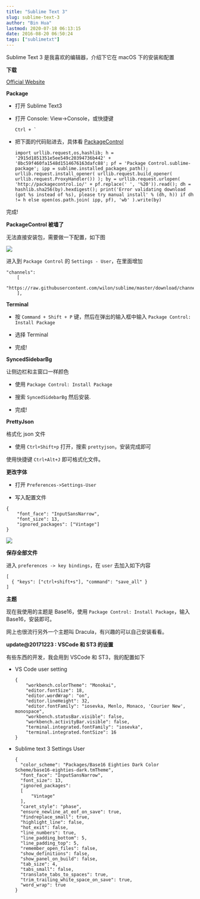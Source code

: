 ```yaml
---
title: "Sublime Text 3"
slug: sublime-text-3
author: "Bin Hua"
lastmod: 2020-07-18 06:13:15
date: 2016-08-20 06:50:24
tags: ["sublimetxt"]
---
```


Sublime Text 3 是我喜欢的编辑器，介绍下它在 macOS 下的安装和配置

**下载**

[Official Website](http://www.sublimetext.com/)

**Package**

- 打开 Sublime Text3

- 打开 Console: View->Console，或快捷键 

    ```
    Ctrl + `
    ```
    
- 把下面的代码贴进去，具体看 [PackageControl](https://packagecontrol.io/installation)

    ```
    import urllib.request,os,hashlib; h = '2915d1851351e5ee549c20394736b442' + '8bc59f460fa1548d1514676163dafc88'; pf = 'Package Control.sublime-package'; ipp = sublime.installed_packages_path(); urllib.request.install_opener( urllib.request.build_opener( urllib.request.ProxyHandler()) ); by = urllib.request.urlopen( 'http://packagecontrol.io/' + pf.replace(' ', '%20')).read(); dh = hashlib.sha256(by).hexdigest(); print('Error validating download (got %s instead of %s), please try manual install' % (dh, h)) if dh != h else open(os.path.join( ipp, pf), 'wb' ).write(by)
    ```

完成!

**PackageControl 被墙了**

无法直接安装包，需要做一下配置，如下图

![](/imgs/sublime-text-3-01.png)

进入到 `Package Control` 的 `Settings - User`，在里面增加

```
"channels":
	[
		"https://raw.githubusercontent.com/wilon/sublime/master/download/channel_v3.json"
	],
```

**Terminal**

- 按 `Command + Shift + P` 键，然后在弹出的输入框中输入 `Package Control: Install Package`

- 选择 Terminal

- 完成!

**SyncedSidebarBg**

让侧边栏和主窗口一样颜色

- 使用 `Package Control: Install Package`

- 搜索 `SyncedSidebarBg` 然后安装.

- 完成! 

**PrettyJson**

格式化 json 文件

- 使用 `Ctrl+Shift+p` 打开，搜索 `prettyjson`，安装完成即可

使用快捷键 `Ctrl+Alt+J` 即可格式化文件。

**更改字体**

- 打开 `Preferences->Settings-User`

- 写入配置文件 

```
{
    "font_face": "InputSansNarrow",
    "font_size": 13,
    "ignored_packages": ["Vintage"]
}
```

![](/imgs/sublime-text-3-02.png)

**保存全部文件**

进入 `preferences -> key bindings`，在 `user` 去加入如下内容

```
[
  { "keys": ["ctrl+shift+s"], "command": "save_all" }
]
```

**主题**

现在我使用的主题是 Base16，使用 `Package Control: Install Package`，输入 Base16，安装即可。

网上也很流行另外一个主题叫 Dracula，有兴趣的可以自己安装看看。

**update@20171223 : VSCode 和 ST3 的设置**

有些东西的开发，我会用到 VSCode 和 ST3，我的配置如下

- VS Code user setting

    ```
    {
        "workbench.colorTheme": "Monokai",
        "editor.fontSize": 18,
        "editor.wordWrap": "on",
        "editor.lineHeight": 32,
        "editor.fontFamily": "iosevka, Menlo, Monaco, 'Courier New', monospace",
        "workbench.statusBar.visible": false,
        "workbench.activityBar.visible": false,
        "terminal.integrated.fontFamily": "iosevka",
        "terminal.integrated.fontSize": 16
    }
    ```

- Sublime text 3 Settings User

    ```
    {
      "color_scheme": "Packages/Base16 Eighties Dark Color Scheme/base16-eighties-dark.tmTheme",
      "font_face": "InputSansNarrow",
      "font_size": 13,
      "ignored_packages":
      [
          "Vintage"
      ],
      "caret_style": "phase",
      "ensure_newline_at_eof_on_save": true,
      "findreplace_small": true,
      "highlight_line": false,
      "hot_exit": false,
      "line_numbers": true,
      "line_padding_bottom": 5,
      "line_padding_top": 5,
      "remember_open_files": false,
      "show_definitions": false,
      "show_panel_on_build": false,
      "tab_size": 4,
      "tabs_small": false,
      "translate_tabs_to_spaces": true,
      "trim_trailing_white_space_on_save": true,
      "word_wrap": true
    }
    ```
